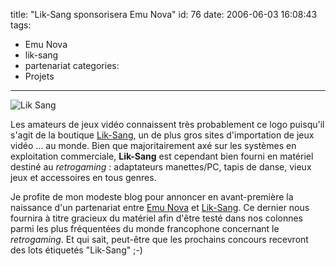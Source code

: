 title: "Lik-Sang sponsorisera Emu Nova"
id: 76
date: 2006-06-03 16:08:43
tags: 
- Emu Nova
- lik-sang
- partenariat
categories: 
- Projets
---

![Lik Sang](https://oncletom.io/images/Emu-Nova/lik-sang-logo.gif)

Les amateurs de jeux vidéo connaissent très probablement ce logo puisqu'il s'agit de la boutique [Lik-Sang](http://www.lik-sang.com), un de plus gros sites d'importation de jeux vidéo ... au monde. Bien que majoritairement axé sur les systèmes en exploitation commerciale, **Lik-Sang** est cependant bien fourni en matériel destiné au _retrogaming_ : adaptateurs manettes/PC, tapis de danse, vieux jeux et accessoires en tous genres.

Je profite de mon modeste blog pour annoncer en avant-première la naissance d'un partenariat entre [Emu Nova](http://www.emunova.net/) et [Lik-Sang](http://www.lik-sang.com/). Ce dernier nous fournira à titre gracieux du matériel afin d'être testé dans nos colonnes parmi les plus fréquentées du monde francophone concernant le _retrogaming_. Et qui sait, peut-être que les prochains concours recevront des lots étiquetés "Lik-Sang" ;-)